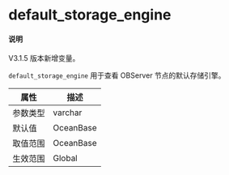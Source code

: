 # default_storage_engine

<main id="notice" type='explain'>
  <h4>说明</h4>
  <p>V3.1.5 版本新增变量。</p>
</main>

`default_storage_engine` 用于查看 OBServer 节点的默认存储引擎。

| **属性** | **描述** |
| ------ | ------ |
| 参数类型 | varchar |
| 默认值   | OceanBase |
| 取值范围 | OceanBase |
| 生效范围 | Global|
